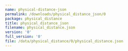 ```yaml
---
name: physical-distance-json
permalink: /downloads/physical_distance_json/0
package: physical_distance
title: physical_distance_json
filename: physical_distance.json
version: '0'
full_version: '0'
file: /data/physical_distance/0/physical_distance.json
---
```

